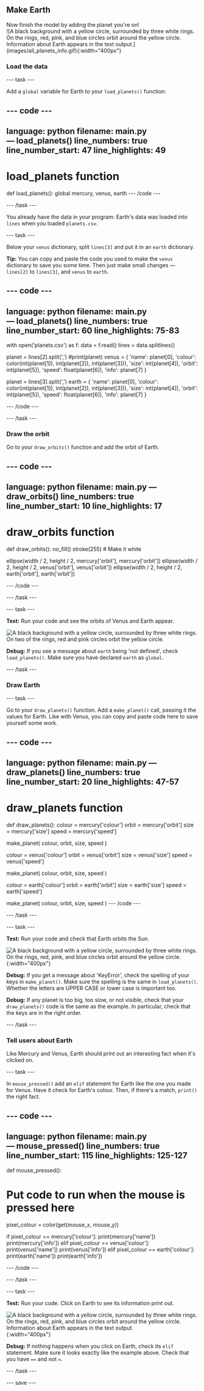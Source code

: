 ## Make Earth

<div style="display: flex; flex-wrap: wrap">
<div style="flex-basis: 200px; flex-grow: 1; margin-right: 15px;">
Now finish the model by adding the planet you're on!
</div>
<div>
![A black background with a yellow circle, surrounded by three white rings. On  the rings, red, pink, and blue circles orbit around the yellow circle. Information about Earth appears in the text output.](images/all_planets_info.gif){:width="400px"}
</div>
</div>

### Load the data

--- task ---

Add a `global` variable for Earth to your `load_planets()` function:

--- code ---
---
language: python filename: main.py — load_planets() line_numbers: true line_number_start: 47
line_highlights: 49
---
# load_planets function
def load_planets(): global mercury, venus, earth --- /code ---

--- /task ---

You already have the data in your program: Earth's data was loaded into `lines` when you loaded `planets.csv`.

--- task ---

Below your `venus` dictionary, split `lines[3]` and put it in an `earth` dictionary.

**Tip:** You can copy and paste the code you used to make the `venus` dictionary to save you some time. Then just make small changes — `lines[2]` to `lines[3]`, and `venus` to `earth`.

--- code ---
---
language: python filename: main.py — load_planets() line_numbers: true line_number_start: 60
line_highlights: 75-83
---
  with open('planets.csv') as f: data = f.read() lines = data.splitlines()

  planet = lines[2].split(',') #print(planet) venus = { 'name': planet[0], 'colour': color(int(planet[1]), int(planet[2]), int(planet[3])), 'size': int(planet[4]), 'orbit': int(planet[5]), 'speed': float(planet[6]), 'info': planet[7] }

  planet = lines[3].split(',') earth = { 'name': planet[0], 'colour': color(int(planet[1]), int(planet[2]), int(planet[3])), 'size': int(planet[4]), 'orbit': int(planet[5]), 'speed': float(planet[6]), 'info': planet[7] }

--- /code ---

--- /task ---

### Draw the orbit

Go to your `draw_orbits()` function and add the orbit of Earth.

--- code ---
---
language: python filename: main.py — draw_orbits() line_numbers: true line_number_start: 10
line_highlights: 17
---
# draw_orbits function
def draw_orbits(): no_fill() stroke(255) # Make it white

  ellipse(width / 2, height / 2, mercury['orbit'], mercury['orbit']) ellipse(width / 2, height / 2, venus['orbit'], venus['orbit']) ellipse(width / 2, height / 2, earth['orbit'], earth['orbit'])

--- /code ---

--- /task ---

--- task ---

 **Test:** Run your code and see the orbits of Venus and Earth appear.

![A black background with a yellow circle, surrounded by three white rings. On two of the rings, red and pink circles orbit the yellow circle.](images/all_orbit.gif)

**Debug:** If you see a message about `earth` being 'not defined', check `load_planets()`. Make sure you have declared `earth`  as `global`.

--- /task ---

### Draw Earth

--- task ---

Go to your `draw_planets()` function. Add a `make_planet()` call, passing it the values for Earth. Like with Venus, you can copy and paste code here to save yourself some work.

--- code ---
---
language: python filename: main.py — draw_planets() line_numbers: true line_number_start: 20
line_highlights: 47-57
---
# draw_planets function
def draw_planets(): colour = mercury['colour'] orbit = mercury['orbit'] size = mercury['size'] speed = mercury['speed']

  make_planet( colour, orbit, size, speed )

  colour = venus['colour'] orbit = venus['orbit'] size = venus['size'] speed = venus['speed']

  make_planet( colour, orbit, size, speed )

  colour = earth['colour'] orbit = earth['orbit'] size = earth['size'] speed = earth['speed']

  make_planet( colour, orbit, size, speed ) --- /code ---

--- /task ---

--- task ---

**Test:** Run your code and check that Earth orbits the Sun.

![A black background with a yellow circle, surrounded by three white rings. On the rings, red, pink, and blue circles orbit around the yellow circle.](images/all_planets.gif){:width="400px"}

**Debug:** If you get a message about 'KeyError', check the spelling of your keys in `make_planet()`. Make sure the spelling is the same in `load_planets()`. Whether the letters are UPPER CASE or lower case is important too.

**Debug:** If any planet is too big, too slow, or not visible, check that your `draw_planets()` code is the same as the example. In particular, check that the keys are in the right order.

--- /task ---

### Tell users about Earth

Like Mercury and Venus, Earth should print out an interesting fact when it's clicked on.

--- task ---

In `mouse_pressed()` add an `elif` statement for Earth like the one you made for Venus. Have it check for Earth's colour. Then, if there's a match, `print()` the right fact.

--- code ---
---
language: python filename: main.py — mouse_pressed() line_numbers: true line_number_start: 115
line_highlights: 125-127
---
def mouse_pressed():
# Put code to run when the mouse is pressed here
  pixel_colour = color(get(mouse_x, mouse_y))

  if pixel_colour == mercury['colour']: print(mercury['name']) print(mercury['info']) elif pixel_colour == venus['colour']: print(venus['name']) print(venus['info']) elif pixel_colour == earth['colour']: print(earth['name']) print(earth['info'])

--- /code ---

--- /task ---

--- task ---

**Test:** Run your code. Click on Earth to see its information print out.

![A black background with a yellow circle, surrounded by three white rings. On the rings, red, pink, and blue circles orbit around the yellow circle. Information about Earth appears in the text output.](images/all_planets_info.gif){:width="400px"}

**Debug:** If nothing happens when you click on Earth, check its `elif` statement. Make sure it looks exactly like the example above. Check that you have `==` and not `=`.

--- /task ---

--- save ---
